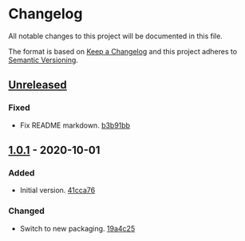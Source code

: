# Changelog

All notable changes to this project will be documented in this file.

The format is based on [Keep a Changelog](http://keepachangelog.com/)
and this project adheres to [Semantic Versioning](http://semver.org/).

## [Unreleased](https://github.com/atomist-skills/pull-request-reminder-skill/compare/1.0.1...HEAD)

### Fixed

-   Fix README markdown. [b3b91bb](https://github.com/atomist-skills/pull-request-reminder-skill/commit/b3b91bba963268e2b25e427e5fc54bab16868560)

## [1.0.1](https://github.com/atomist-skills/pull-request-reminder-skill/tree/1.0.1) - 2020-10-01

### Added

-   Initial version. [41cca76](https://github.com/atomist-skills/pull-request-reminder-skill/commit/41cca7607e0573768a892d9bc3d68476e8199463)

### Changed

-   Switch to new packaging. [19a4c25](https://github.com/atomist-skills/pull-request-reminder-skill/commit/19a4c25ec2e14cb5abf9d71607069fd382b71e8c)
